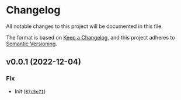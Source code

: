 # Changelog

All notable changes to this project will be documented in this file.

The format is based on [Keep a Changelog](https://keepachangelog.com/en/1.0.0), and this project adheres
to [Semantic Versioning](https://semver.org/spec/v2.0.0.html).

<!--next-version-placeholder-->

## v0.0.1 (2022-12-04)
### Fix
* Init ([`87c5e71`](https://github.com/volopivoshenko/pip-jump-to/commit/87c5e71be2c57d656e246717ddbd39b499b36db6))
